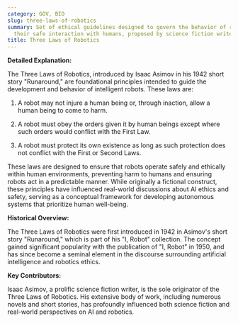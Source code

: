 ```yaml
---
category: GOV, BIO
slug: three-laws-of-robotics
summary: Set of ethical guidelines designed to govern the behavior of robots and ensure
  their safe interaction with humans, proposed by science fiction writer Isaac Asimov.
title: Three Laws of Robotics
---
```


**Detailed Explanation:**

The Three Laws of Robotics, introduced by Isaac Asimov in his 1942 short story "Runaround," are foundational principles intended to guide the development and behavior of intelligent robots. These laws are:

1. A robot may not injure a human being or, through inaction, allow a human being to come to harm.

2. A robot must obey the orders given it by human beings except where such orders would conflict with the First Law.

3. A robot must protect its own existence as long as such protection does not conflict with the First or Second Laws.

These laws are designed to ensure that robots operate safely and ethically within human environments, preventing harm to humans and ensuring robots act in a predictable manner. While originally a fictional construct, these principles have influenced real-world discussions about AI ethics and safety, serving as a conceptual framework for developing autonomous systems that prioritize human well-being.

  

**Historical Overview:**

The Three Laws of Robotics were first introduced in 1942 in Asimov's short story "Runaround," which is part of his "I, Robot" collection. The concept gained significant popularity with the publication of "I, Robot" in 1950, and has since become a seminal element in the discourse surrounding artificial intelligence and robotics ethics.

  

**Key Contributors:**

Isaac Asimov, a prolific science fiction writer, is the sole originator of the Three Laws of Robotics. His extensive body of work, including numerous novels and short stories, has profoundly influenced both science fiction and real-world perspectives on AI and robotics.